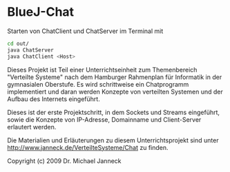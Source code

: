 # BlueJ-Chat

Starten von ChatClient und ChatServer im Terminal mit

```sh
cd out/
java ChatServer
java ChatClient <Host>
```

Dieses Projekt ist Teil einer Unterrichtseinheit zum Themenbereich "Verteilte
Systeme" nach dem Hamburger Rahmenplan für Informatik in der gymnasialen
Oberstufe. Es wird schrittweise ein Chatprogramm implementiert und daran werden
Konzepte von verteilten Systemen und der Aufbau des Internets eingeführt.

Dieses ist der erste Projektschritt, in dem Sockets und Streams eingeführt,
sowie die Konzepte von IP-Adresse, Domainname und Client-Server erlautert
werden.

Die Materialien und Erläuterungen zu diesem Unterrichtsprojekt sind unter
http://www.janneck.de/VerteilteSysteme/Chat zu finden.

Copyright (c) 2009 Dr. Michael Janneck
